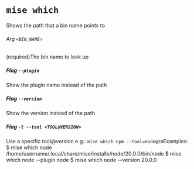 # `mise which`

Shows the path that a bin name points to

###### Arg `<BIN_NAME>`

(required)The bin name to look up

##### Flag `--plugin`

Show the plugin name instead of the path

##### Flag `--version`

Show the version instead of the path

##### Flag `-t --tool <TOOL@VERSION>`

Use a specific tool@version
e.g.: `mise which npm --tool=node@20`Examples:
  $ mise which node
  /home/username/.local/share/mise/installs/node/20.0.0/bin/node
  $ mise which node --plugin
  node
  $ mise which node --version
  20.0.0
